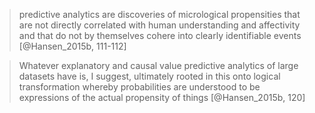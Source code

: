 
> predictive analytics are discoveries of micrological propensities that are not directly correlated with human understanding and affectivity and that do not by themselves cohere into clearly identifiable events [@Hansen_2015b, 111-112]

>Whatever explanatory and causal value predictive analytics of large datasets have is, I suggest, ultimately rooted in this onto­ logical transformation whereby probabilities are understood to be expressions of the actual propensity of things [@Hansen_2015b, 120] 
